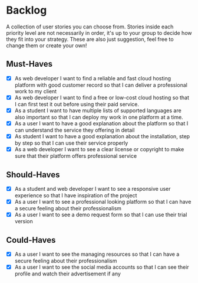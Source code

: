 # Backlog

A collection of user stories you can choose from. Stories inside each priority
level are not necessarily in order, it's up to your group to decide how they fit
into your strategy. These are also just suggestion, feel free to change them or
create your own! </br>

## Must-Haves

- [x] As web developer I want to find a reliable and fast cloud hosting platform
      with good customer record so that I can deliver a professional work to my
      client
- [x] As web developer I want to find a free or low-cost cloud hosting so that I
      can first test it out before using their paid service.
- [x] As a student I want to have multiple lists of supported languages are also
      important so that I can deploy my work in one platform at a time.
- [x] As a user I want to have a good explanation about the platform so that I
      can understand the service they offering in detail
- [x] As student I want to have a good explanation about the installation, step
      by step so that I can use their service properly
- [x] As a web developer I want to see a clear license or copyright to make sure
      that their platform offers professional service </br>

## Should-Haves

- [x] As a student and web developer I want to see a responsive user experience
      so that I have inspiration of the project
- [x] As a user I want to see a professional looking platform so that I can have
      a secure feeling about their professionalism
- [x] As a user I want to see a demo request form so that I can use their trial
      version </br>

## Could-Haves

- [x] As a user I want to see the managing resources so that I can have a secure
      feeling about their professionalism
- [x] As a user I want to see the social media accounts so that I can see their
      profile and watch their advertisement if any
